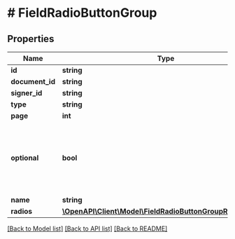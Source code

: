 # # FieldRadioButtonGroup

## Properties

Name | Type | Description | Notes
------------ | ------------- | ------------- | -------------
**id** | **string** |  |
**document_id** | **string** |  |
**signer_id** | **string** |  |
**type** | **string** |  |
**page** | **int** |  |
**optional** | **bool** | Does the Signer has to select one of the radio buttons from this group? |
**name** | **string** |  |
**radios** | [**\OpenAPI\Client\Model\FieldRadioButtonGroupRadiosInner[]**](FieldRadioButtonGroupRadiosInner.md) |  |

[[Back to Model list]](../../README.md#models) [[Back to API list]](../../README.md#endpoints) [[Back to README]](../../README.md)

